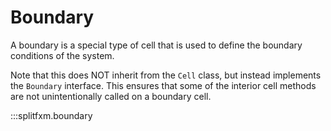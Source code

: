 # Boundary

A boundary is a special type of cell that is used to define the boundary conditions of the system.

Note that this does NOT inherit from the `Cell` class, but instead implements the `Boundary` interface.
This ensures that some of the interior cell methods are not unintentionally called on a boundary cell.

:::splitfxm.boundary